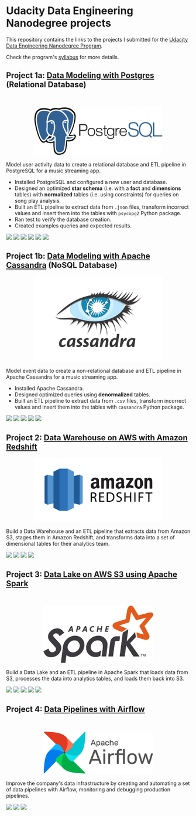 # Udacity Data Engineering Nanodegree projects
This repository contains the links to the projects I submitted for the [Udacity Data Engineering Nanodegree Program](https://www.udacity.com/course/data-engineer-nanodegree--nd027). 

Check the program's [syllabus](https://d20vrrgs8k4bvw.cloudfront.net/documents/en-US/Data+Engineering+Nanodegree+Program+Syllabus.pdf) for more details.


## Project 1a: [Data Modeling with Postgres](https://github.com/nasseredine/udacity-dend-p1a) (Relational Database)

<br/>
<p align="center"><img src="./images/postgresql.png" width="350px"/></p>

Model user activity data to create a relational database and ETL pipeline in PostgreSQL for a music streaming app.
- Installed PostgreSQL and configured a new user and database.
- Designed an optimized **star schema** (i.e. with a **fact** and **dimensions** tables) with **normalized** tables (i.e. using constraints) for queries on song play analysis.
- Built an ETL pipeline to extract data from `.json` files, transform incorrect values and insert them into the tables with `psycopg2` Python package.
- Ran test to verify the database creation.
- Created examples queries and expected results.

![](https://img.shields.io/badge/Code-Python-informational?style=flat&logo=Python&logoColor=white&color=3776AB)
![](https://img.shields.io/badge/DB-PostgreSQL-informational?style=flat&logo=PostgreSQL&logoColor=white&color=336791)
![](https://img.shields.io/badge/Package-psycopg2-informational?style=flat&logoColor=white&color=336791)
![](https://img.shields.io/badge/DB_design-Star_schema-informational?style=flat&logoColor=white&color=336791)
![](https://img.shields.io/badge/DB_design-Normalization-informational?style=flat&logoColor=white&color=336791)
![](https://img.shields.io/badge/Process-ETL_pipeline-informational?style=flat&logoColor=white&color=336791)


## Project 1b: [Data Modeling with Apache Cassandra](https://github.com/nasseredine/udacity-dend-p1b) (NoSQL Database)

<p align="center"><img src="./images/apache_cassandra.png" width="350px"/></p>

Model event data to create a non-relational database and ETL pipeline in Apache Cassandra for a music streaming app.
- Installed Apache Cassandra.
- Designed optimized queries using **denormalized** tables.
- Built an ETL pipeline to extract data from `.csv` files, transform incorrect values and insert them into the tables with `cassandra` Python package.

![](https://img.shields.io/badge/Code-Python-informational?style=flat&logo=Python&logoColor=white&color=3776AB)
![](https://img.shields.io/badge/DB-Apache_Cassandra-informational?style=flat&logo=Apache%20Cassandra&logoColor=white&color=336791)
![](https://img.shields.io/badge/Package-cassandra-informational?style=flat&logoColor=white&color=336791)
![](https://img.shields.io/badge/DB_design-Denormalization-informational?style=flat&logoColor=white&color=336791)
![](https://img.shields.io/badge/Process-ETL_pipeline-informational?style=flat&logoColor=white&color=336791)


## Project 2: [Data Warehouse on AWS with Amazon Redshift](https://github.com/nasseredine/udacity-dend-p2)

<p align="center"><img src="./images/amazon_redshift.png" width="350px"/></p>

Build a Data Warehouse and an ETL pipeline that extracts data from Amazon S3, stages them in Amazon Redshift, and transforms data into a set of dimensional tables for their analytics team.

![](https://img.shields.io/badge/Code-Python-informational?style=flat&logo=Python&logoColor=white&color=3776AB)
![](https://img.shields.io/badge/Data_Warehouse-Redshift-informational?style=flat&logo=Amazon%20AWS&logoColor=white&color=232F3E)
![](https://img.shields.io/badge/Storage-S3-informational?style=flat&logo=Amazon%20AWS&logoColor=white&color=232F3E)
![](https://img.shields.io/badge/Process-ETL_pipeline-informational?style=flat&logoColor=white&color=336791)


## Project 3: [Data Lake on AWS S3 using Apache Spark](https://github.com/nasseredine/udacity-dend-p3)

<br/>
<p align="center"><img src="./images/apache_spark.png" width="300px"/></p>

Build a Data Lake and an ETL pipeline in Apache Spark that loads data from S3, processes the data into analytics tables, and loads them back into S3.

![](https://img.shields.io/badge/Code-Python-informational?style=flat&logo=Python&logoColor=white&color=3776AB)
![](https://img.shields.io/badge/Framework-Apache%20Spark-informational?style=flat&logo=Apache%20Spark&logoColor=white&color=E25A1C)
![](https://img.shields.io/badge/Storage-S3-informational?style=flat&logo=Amazon%20AWS&logoColor=white&color=232F3E)
![](https://img.shields.io/badge/Data_Lake-S3-informational?style=flat&logo=Amazon%20AWS&logoColor=white&color=232F3E)
![](https://img.shields.io/badge/Process-ETL_pipeline-informational?style=flat&logoColor=white&color=336791)

## Project 4: [Data Pipelines with Airflow](https://github.com/nasseredine/udacity-dend-p4)

<br/>
<p align="center"><img src="./images/apache_airflow.png" width="300px"/></p>

Improve the company's data infrastructure by creating and automating a set of data pipelines with Airflow, monitoring and debugging production pipelines.

![](https://img.shields.io/badge/Code-Python-informational?style=flat&logo=Python&logoColor=white&color=3776AB)
![](https://img.shields.io/badge/Plateform-Apache%20Airflow-informational?style=flat&logo=Apache%20Airflow&logoColor=white&color=007A88)
![](https://img.shields.io/badge/Process-Automate_data_pipelines-informational?style=flat&logoColor=white&color=336791)
